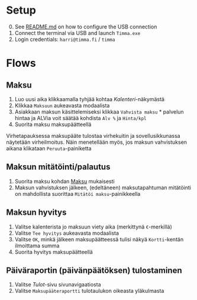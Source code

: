 # Setup

  0. See [README.md](./README.md) on how to configure the USB connection
  1. Connect the terminal via USB and launch `Timma.exe`
  2. Login credentials: `harri@timma.fi` / `timma`

# Flows

## Maksu

  1. Luo uusi aika klikkaamalla tyhjää kohtaa _Kalenteri_-näkymästä
  2. Klikkaa `Maksuun` aukeavasta modaalista
  3. Asiakkaan maksun käsittelemiseksi klikkaa `Vahvista maksu`
    * palvelun hintaa ja ALVia voit säätää kohdista `Alv %` ja `Hinta/kpl`
  4. Suorita maksu maksupäätteellä

  Virhetapauksessa maksupääte tulostaa virhekuitin ja sovellusikkunassa näytetään virheilmoitus.
  Näin menetellään myös, jos maksun vahvistuksen aikana klikataan `Peruuta`-painiketta

## Maksun mitätöinti/palautus

  1. Suorita maksu kohdan [Maksu](#maksu) mukaisesti
  2. Maksun vahvistuksen jälkeen, (edeltäneen) maksutapahtuman mitätöinti on mahdollista suorittaa `Mitätöi maksu`-painikkeella

## Maksun hyvitys

  1. Valitse kalenterista jo maksuun viety aika (merkittynä `€`-merkillä)
  2. Valitse `Tee hyvitys` aukeavasta modaalista
  3. Valitse `OK`, minkä jälkeen maksupäätteessä tulisi näkyä `Kortti`-kentän ilmoittama summa
  4. Suorita hyvitys maksupäätteellä

## Päiväraportin (päivänpäätöksen) tulostaminen

  1. Valitse _Tulot_-sivu sivunavigaatiosta
  2. Valitse `Maksupääteraportti` tulotaulukon oikeasta yläkulmasta
